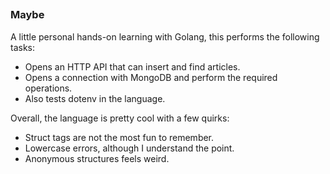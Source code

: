 ##

### Maybe

A little personal hands-on learning with Golang, this performs the following tasks:
- Opens an HTTP API that can insert and find articles.
- Opens a connection with MongoDB and perform the required operations.
- Also tests dotenv in the language.

Overall, the language is pretty cool with a few quirks:
- Struct tags are not the most fun to remember.
- Lowercase errors, although I understand the point.
- Anonymous structures feels weird.
